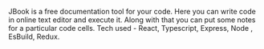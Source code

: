 JBook is a free documentation tool for your code. Here you can write code in online text editor and execute it. Along with that you can put some notes for a particular code cells. Tech used - React, Typescript, Express, Node , EsBuild, Redux.
